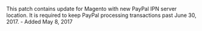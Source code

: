 This patch contains update for Magento with new PayPal IPN server location.
It is required to keep PayPal processing transactions past June 30, 2017. - Added May 8, 2017
